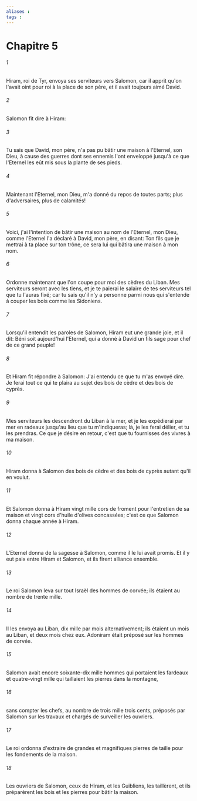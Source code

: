 ```yaml
---
aliases : 
tags : 
---
```


# Chapitre 5

###### 1
Hiram, roi de Tyr, envoya ses serviteurs vers Salomon, car il apprit qu'on l'avait oint pour roi à la place de son père, et il avait toujours aimé David.
###### 2
Salomon fit dire à Hiram:
###### 3
Tu sais que David, mon père, n'a pas pu bâtir une maison à l'Eternel, son Dieu, à cause des guerres dont ses ennemis l'ont enveloppé jusqu'à ce que l'Eternel les eût mis sous la plante de ses pieds.
###### 4
Maintenant l'Eternel, mon Dieu, m'a donné du repos de toutes parts; plus d'adversaires, plus de calamités!
###### 5
Voici, j'ai l'intention de bâtir une maison au nom de l'Eternel, mon Dieu, comme l'Eternel l'a déclaré à David, mon père, en disant: Ton fils que je mettrai à ta place sur ton trône, ce sera lui qui bâtira une maison à mon nom.
###### 6
Ordonne maintenant que l'on coupe pour moi des cèdres du Liban. Mes serviteurs seront avec les tiens, et je te paierai le salaire de tes serviteurs tel que tu l'auras fixé; car tu sais qu'il n'y a personne parmi nous qui s'entende à couper les bois comme les Sidoniens.
###### 7
Lorsqu'il entendit les paroles de Salomon, Hiram eut une grande joie, et il dit: Béni soit aujourd'hui l'Eternel, qui a donné à David un fils sage pour chef de ce grand peuple!
###### 8
Et Hiram fit répondre à Salomon: J'ai entendu ce que tu m'as envoyé dire. Je ferai tout ce qui te plaira au sujet des bois de cèdre et des bois de cyprès.
###### 9
Mes serviteurs les descendront du Liban à la mer, et je les expédierai par mer en radeaux jusqu'au lieu que tu m'indiqueras; là, je les ferai délier, et tu les prendras. Ce que je désire en retour, c'est que tu fournisses des vivres à ma maison.
###### 10
Hiram donna à Salomon des bois de cèdre et des bois de cyprès autant qu'il en voulut.
###### 11
Et Salomon donna à Hiram vingt mille cors de froment pour l'entretien de sa maison et vingt cors d'huile d'olives concassées; c'est ce que Salomon donna chaque année à Hiram.
###### 12
L'Eternel donna de la sagesse à Salomon, comme il le lui avait promis. Et il y eut paix entre Hiram et Salomon, et ils firent alliance ensemble.
###### 13
Le roi Salomon leva sur tout Israël des hommes de corvée; ils étaient au nombre de trente mille.
###### 14
Il les envoya au Liban, dix mille par mois alternativement; ils étaient un mois au Liban, et deux mois chez eux. Adoniram était préposé sur les hommes de corvée.
###### 15
Salomon avait encore soixante-dix mille hommes qui portaient les fardeaux et quatre-vingt mille qui taillaient les pierres dans la montagne,
###### 16
sans compter les chefs, au nombre de trois mille trois cents, préposés par Salomon sur les travaux et chargés de surveiller les ouvriers.
###### 17
Le roi ordonna d'extraire de grandes et magnifiques pierres de taille pour les fondements de la maison.
###### 18
Les ouvriers de Salomon, ceux de Hiram, et les Guibliens, les taillèrent, et ils préparèrent les bois et les pierres pour bâtir la maison.
